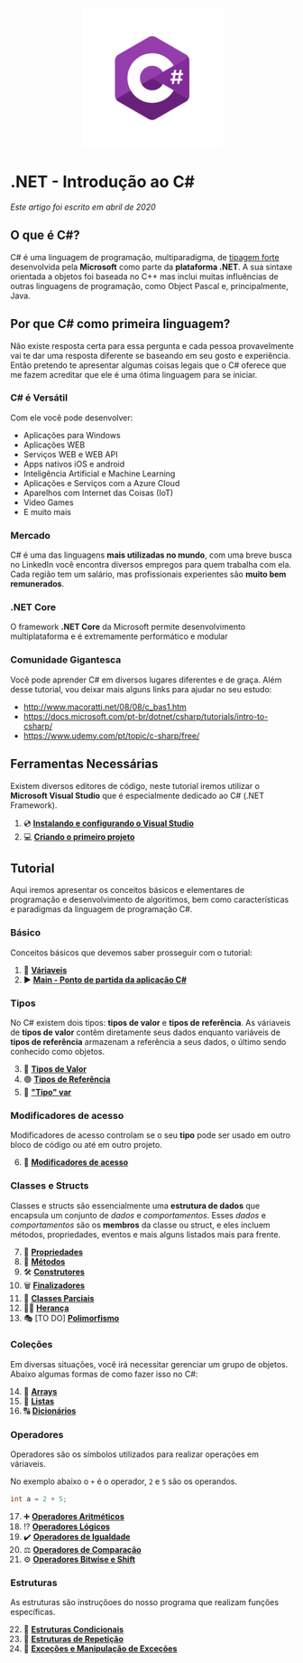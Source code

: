 <p align="center">
     <img src="/Images/csharp_logo.png" alt="C#" width="250px" />
</p>

# .NET - Introdução ao C# 
*Este artigo foi escrito em abril de 2020*

## O que é C#?

C# é uma linguagem de programação, multiparadigma, de [tipagem forte](https://github.com/Pampa-Devs/articles/blob/master/typing.md)
desenvolvida pela **Microsoft** como parte da **plataforma .NET**. A sua sintaxe orientada a objetos foi baseada no C++ mas inclui muitas influências de outras linguagens
de programação, como Object Pascal e, principalmente, Java.

## Por que C# como primeira linguagem?

Não existe resposta certa para essa pergunta e cada pessoa provavelmente vai te dar uma resposta diferente se baseando em seu gosto e experiência. 
Então pretendo te apresentar algumas coisas legais que o C# oferece que me fazem acreditar que ele é uma ótima linguagem para se iniciar.

### C# é Versátil

Com ele você pode desenvolver:
* Aplicações para Windows
* Aplicações WEB
* Serviços WEB e WEB API
* Apps nativos iOS e android
* Inteligência Artificial e Machine Learning
* Aplicações e Serviços com a Azure Cloud
* Aparelhos com Internet das Coisas (IoT) 
* Video Games
* E muito mais

### Mercado

C# é uma das linguagens **mais utilizadas no mundo**, com uma breve busca no LinkedIn você encontra diversos empregos para quem trabalha com ela.
Cada região tem um salário, mas profissionais experientes são **muito bem remunerados**.

### .NET Core

O framework **.NET Core** da Microsoft permite desenvolvimento multiplataforma e é extremamente performático e modular

### Comunidade Gigantesca

Você pode aprender C# em diversos lugares diferentes e de graça. Além desse tutorial, vou deixar mais alguns links para ajudar no seu estudo:
* http://www.macoratti.net/08/08/c_bas1.htm
* https://docs.microsoft.com/pt-br/dotnet/csharp/tutorials/intro-to-csharp/
* https://www.udemy.com/pt/topic/c-sharp/free/

## Ferramentas Necessárias

Existem diversos editores de código, neste tutorial iremos utilizar o **Microsoft Visual Studio** que é especialmente dedicado ao C# (.NET Framework).

1. 💿 [**Instalando e configurando o Visual Studio**](https://github.com/Pampa-Devs/4starters/blob/master/Fundamentals/csharp/src/install-vs.md)
2. 💻 [**Criando o primeiro projeto**](https://github.com/Pampa-Devs/4starters/blob/master/Fundamentals/csharp/src/create-sln.md)

## Tutorial

Aqui iremos apresentar os conceitos básicos e elementares de programação e desenvolvimento de algoritimos, bem como características e paradigmas da linguagem de programação C#.

### Básico

Conceitos básicos que devemos saber prosseguir com o tutorial:

1. 🎲 [**Váriaveis**](https://github.com/Pampa-Devs/4starters/blob/master/Fundamentals/csharp/src/variables.md)
2. ▶️ [**Main - Ponto de partida da aplicação C#**](https://github.com/Pampa-Devs/4starters/blob/master/Fundamentals/csharp/src/main.md)

### Tipos
No C# existem dois tipos: **tipos de valor** e **tipos de referência**. As váriaveis de **tipos de valor** contêm diretamente seus dados
enquanto variáveis de **tipos de referência** armazenam a referência a seus dados, o último sendo conhecido como objetos.

3. 🔵 [**Tipos de Valor**](https://github.com/Pampa-Devs/4starters/blob/master/Fundamentals/csharp/src/value-types.md)
4. 🟢 [**Tipos de Referência**](https://github.com/Pampa-Devs/4starters/blob/master/Fundamentals/csharp/src/reference-types.md)
5. 🔷 [**"Tipo" var**](https://github.com/Pampa-Devs/4starters/blob/master/Fundamentals/csharp/src/var-type.md)

### Modificadores de acesso

Modificadores de acesso controlam se o seu **tipo** pode ser usado em outro bloco de código ou até em outro projeto.

6. 🚦 [**Modificadores de acesso**](https://github.com/Pampa-Devs/4starters/blob/master/Fundamentals/csharp/src/access-modifiers.md)

### Classes e Structs

Classes e structs são essencialmente uma **estrutura de dados** que encapsula um conjunto de *dados* e *comportamentos*. Esses *dados* e *comportamentos*
são os **membros** da classe ou struct, e eles incluem métodos, propriedades, eventos e mais alguns listados mais para frente.

7. 🧬 [**Propriedades**](https://github.com/Pampa-Devs/4starters/blob/master/Fundamentals/csharp/src/properties.md)
8. 🚶 [**Métodos**](https://github.com/Pampa-Devs/4starters/blob/master/Fundamentals/csharp/src/methods.md)
9. 🛠️ [**Construtores**](https://github.com/Pampa-Devs/4starters/blob/master/Fundamentals/csharp/src/constructors.md)
10. 🗑️ [**Finalizadores**](https://github.com/Pampa-Devs/4starters/blob/master/Fundamentals/csharp/src/destructors.md)
11. 🤝 [**Classes Parciais**](https://github.com/Pampa-Devs/4starters/blob/master/Fundamentals/csharp/src/partial-class-methods.md)
12. 👩‍👦 [**Herança**](https://github.com/Pampa-Devs/4starters/blob/master/Fundamentals/csharp/src/heritage.md)
13. 🎭 [TO DO] [**Polimorfismo**]()

### Coleções

Em diversas situações, você irá necessitar gerenciar um grupo de objetos. Abaixo algumas formas de como fazer isso no C#:

14. 🔢 [**Arrays**](https://github.com/Pampa-Devs/4starters/blob/master/Fundamentals/csharp/src/arrays.md)
15. 🔢 [**Listas**](https://github.com/Pampa-Devs/4starters/blob/master/Fundamentals/csharp/src/lists.md)
16. 🔠 [**Dicionários**](https://github.com/Pampa-Devs/4starters/blob/master/Fundamentals/csharp/src/dictionaries.md)

### Operadores

Operadores são os símbolos utilizados para realizar operações em váriaveis. 

No exemplo abaixo o `+` é o operador, `2` e `5` são os operandos.
```C#
int a = 2 + 5;
```

17. ➕ [**Operadores Aritméticos**](https://github.com/Pampa-Devs/4starters/blob/master/Fundamentals/csharp/src/arithmetic-operators.md)
18. ⁉️ [**Operadores Lógicos**](https://github.com/Pampa-Devs/4starters/blob/master/Fundamentals/csharp/src/logical-operators.md)
29. ✔️ [**Operadores de Igualdade**](https://github.com/Pampa-Devs/4starters/blob/master/Fundamentals/csharp/src/equality-operators.md)
20. ⚖️ [**Operadores de Comparação**](https://github.com/Pampa-Devs/4starters/blob/master/Fundamentals/csharp/src/comparison-operators.md)
21. ⚙️ [**Operadores Bitwise e Shift**](https://github.com/Pampa-Devs/4starters/blob/master/Fundamentals/csharp/src/bitwise-shift-operators.md)

### Estruturas

As estruturas são instruçõoes do nosso programa que realizam funções específicas.

22. 🔀 [**Estruturas Condicionais**](https://github.com/Pampa-Devs/4starters/blob/master/Fundamentals/csharp/src/conditional-statements.md)
23. 🔄 [**Estruturas de Repetição**](https://github.com/Pampa-Devs/4starters/blob/master/Fundamentals/csharp/src/iteration-statements.md)
24. 🛑 [**Exceções e Manipulação de Exceções**](https://github.com/Pampa-Devs/4starters/blob/master/Fundamentals/csharp/src/exceptions.md)
